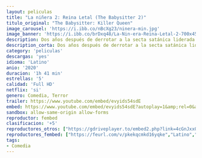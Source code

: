 ```yaml
---
layout: peliculas
title: "La niñera 2: Reina Letal (The Babysitter 2)"
titulo_original: "The Babysitter: Killer Queen"
image_carousel: 'https://i.ibb.co/nBcXg23/ninera-min.jpg'
image_banner: 'https://i.ibb.co/brDxq48/La-Nin-era-Reina-Letal-2-700x450-min.jpg'
description: Dos años después de derrotar a la secta satánica liderada por la niñera Bee, Cole trata de olvidar su pasado para centrarse así en sobrevivir al instituto. Cuando viejos enemigos regresan, Cole no tendrá más remedio que volver a enfrentarse a las fuerzas del mal.
description_corta: Dos años después de derrotar a la secta satánica liderada por la niñera Bee, Cole trata de olvidar su pasado para centrarse así en sobrevivir al instituto. Cuando viejos enemigos regresan, Cole no...
category: 'peliculas'
descargas: 'yes'
idioma: 'Latino'
anio: '2020'
duracion: '1h 41 min'
estrellas: '5'
calidad: 'Full HD'
netflix: 'si'
genero: Comedia, Terror
trailer: https://www.youtube.com/embed/evyids54sdE
embed: https://www.youtube.com/embed/evyids54sdE?autoplay=1&amp;rel=0&amp;hd=1&border=0&wmode=opaque&enablejsapi=1&modestbranding=1&controls=1&showinfo=0
sandbox: allow-same-origin allow-forms
reproductor: fembed
clasificacion: '+5'
reproductores_otros: ["https://gdriveplayer.to/embed2.php?link=4cGnJxxQqGfg6pvSfRqiMAV2k8GyRabCK57VSjmHR13KezEK%252FxEHvbVBEPtnP2wMPmIUx7SNtsaBPOlBW3ja%252F%252FyoHoEMLb5WObNc%252Fni%252FhL6re9IulNMsKzm0asOY4UdMJPTRGxvvqKUlaK9wsr2aGxH47mvwE4O3sJcchmNGYPQzDNn%252B0zTk7n0qjZwSuiU%252B26NAfgFEAC5yHfxKgDJHK1","Latino","https://gdriveplayer.to/embed2.php?link=4XQrDRHGvNwu34MiTz1i%252FgL5iPyCvzjQfrgoCviT%252Bs0nXo5SLqXfgbcF5L%252B9tukR%252B9Ha49ZesQ2cxJCgasNHGke2eE7J7wwJ003qnz09JJcY9Ly%252FKnhe%252Bqv%252BqRSou6PyJvX4fQ6r43yzZn%252FxwNodHEeEGO0KDpTY5qD49j6QGJWRioHaM1%252FRYU8lEfuOxlj0UiBKauZbv5sHwj5RwIxWb0","Latino","https://movcloud.net/embed/zl-EAj3N0yxn","Latino"]
reproductores_fembed: ["https://feurl.com/v/pkekqcmkd16yqke","Latino","https://feurl.com/v/z71rytjlm6r-778","Latino","https://animekao.xyz/v/ryjplbed6518xdz","Latino"]
tags:
- Comedia
---
```



 







